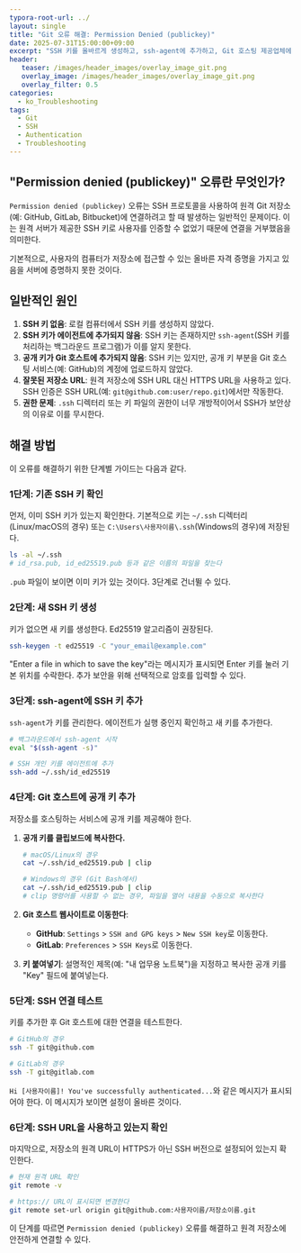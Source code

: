 ```yaml
---
typora-root-url: ../
layout: single
title: "Git 오류 해결: Permission Denied (publickey)"
date: 2025-07-31T15:00:00+09:00
excerpt: "SSH 키를 올바르게 생성하고, ssh-agent에 추가하고, Git 호스팅 제공업체에 등록하여 Git의 'Permission denied (publickey)' 오류를 해결하는 방법을 알아봅니다."
header:
   teaser: /images/header_images/overlay_image_git.png
   overlay_image: /images/header_images/overlay_image_git.png
   overlay_filter: 0.5
categories:
  - ko_Troubleshooting
tags:
  - Git
  - SSH
  - Authentication
  - Troubleshooting
---
```


## "Permission denied (publickey)" 오류란 무엇인가?

`Permission denied (publickey)` 오류는 SSH 프로토콜을 사용하여 원격 Git 저장소(예: GitHub, GitLab, Bitbucket)에 연결하려고 할 때 발생하는 일반적인 문제이다. 이는 원격 서버가 제공한 SSH 키로 사용자를 인증할 수 없었기 때문에 연결을 거부했음을 의미한다.

기본적으로, 사용자의 컴퓨터가 저장소에 접근할 수 있는 올바른 자격 증명을 가지고 있음을 서버에 증명하지 못한 것이다.

## 일반적인 원인

1.  **SSH 키 없음**: 로컬 컴퓨터에서 SSH 키를 생성하지 않았다.
2.  **SSH 키가 에이전트에 추가되지 않음**: SSH 키는 존재하지만 `ssh-agent`(SSH 키를 처리하는 백그라운드 프로그램)가 이를 알지 못한다.
3.  **공개 키가 Git 호스트에 추가되지 않음**: SSH 키는 있지만, 공개 키 부분을 Git 호스팅 서비스(예: GitHub)의 계정에 업로드하지 않았다.
4.  **잘못된 저장소 URL**: 원격 저장소에 SSH URL 대신 HTTPS URL을 사용하고 있다. SSH 인증은 SSH URL(예: `git@github.com:user/repo.git`)에서만 작동한다.
5.  **권한 문제**: `.ssh` 디렉터리 또는 키 파일의 권한이 너무 개방적이어서 SSH가 보안상의 이유로 이를 무시한다.

## 해결 방법

이 오류를 해결하기 위한 단계별 가이드는 다음과 같다.

### 1단계: 기존 SSH 키 확인

먼저, 이미 SSH 키가 있는지 확인한다. 기본적으로 키는 `~/.ssh` 디렉터리(Linux/macOS의 경우) 또는 `C:\Users\사용자이름\.ssh`(Windows의 경우)에 저장된다.

```bash
ls -al ~/.ssh
# id_rsa.pub, id_ed25519.pub 등과 같은 이름의 파일을 찾는다
```

`.pub` 파일이 보이면 이미 키가 있는 것이다. 3단계로 건너뛸 수 있다.

### 2단계: 새 SSH 키 생성

키가 없으면 새 키를 생성한다. Ed25519 알고리즘이 권장된다.

```bash
ssh-keygen -t ed25519 -C "your_email@example.com"
```

"Enter a file in which to save the key"라는 메시지가 표시되면 Enter 키를 눌러 기본 위치를 수락한다. 추가 보안을 위해 선택적으로 암호를 입력할 수 있다.

### 3단계: ssh-agent에 SSH 키 추가

`ssh-agent`가 키를 관리한다. 에이전트가 실행 중인지 확인하고 새 키를 추가한다.

```bash
# 백그라운드에서 ssh-agent 시작
eval "$(ssh-agent -s)"

# SSH 개인 키를 에이전트에 추가
ssh-add ~/.ssh/id_ed25519
```

### 4단계: Git 호스트에 공개 키 추가

저장소를 호스팅하는 서비스에 공개 키를 제공해야 한다.

1.  **공개 키를 클립보드에 복사한다.**

    ```bash
    # macOS/Linux의 경우
    cat ~/.ssh/id_ed25519.pub | clip

    # Windows의 경우 (Git Bash에서)
    cat ~/.ssh/id_ed25519.pub | clip
    # clip 명령어를 사용할 수 없는 경우, 파일을 열어 내용을 수동으로 복사한다
    ```

2.  **Git 호스트 웹사이트로 이동한다**:
    - **GitHub**: `Settings` > `SSH and GPG keys` > `New SSH key`로 이동한다.
    - **GitLab**: `Preferences` > `SSH Keys`로 이동한다.
3.  **키 붙여넣기**: 설명적인 제목(예: "내 업무용 노트북")을 지정하고 복사한 공개 키를 "Key" 필드에 붙여넣는다.

### 5단계: SSH 연결 테스트

키를 추가한 후 Git 호스트에 대한 연결을 테스트한다.

```bash
# GitHub의 경우
ssh -T git@github.com

# GitLab의 경우
ssh -T git@gitlab.com
```

`Hi [사용자이름]! You've successfully authenticated...`와 같은 메시지가 표시되어야 한다. 이 메시지가 보이면 설정이 올바른 것이다.

### 6단계: SSH URL을 사용하고 있는지 확인

마지막으로, 저장소의 원격 URL이 HTTPS가 아닌 SSH 버전으로 설정되어 있는지 확인한다.

```bash
# 현재 원격 URL 확인
git remote -v

# https:// URL이 표시되면 변경한다
git remote set-url origin git@github.com:사용자이름/저장소이름.git
```

이 단계를 따르면 `Permission denied (publickey)` 오류를 해결하고 원격 저장소에 안전하게 연결할 수 있다.
